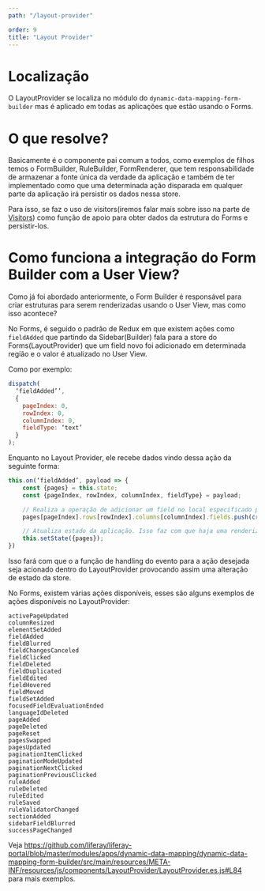 ```yaml
---
path: "/layout-provider"

order: 9
title: "Layout Provider"
---
```


# Localização

O LayoutProvider se localiza no módulo do `dynamic-data-mapping-form-builder` mas é aplicado em todas as aplicações que estão usando o Forms.

# O que resolve?

Basicamente é o componente pai comum a todos, como exemplos de filhos temos o FormBuilder, RuleBuilder, FormRenderer, que tem responsabilidade de armazenar a fonte única da verdade da aplicação e também de ter implementado como que uma determinada ação disparada em qualquer parte da aplicação irá persistir os dados nessa store.

Para isso, se faz o uso de visitors(iremos falar mais sobre isso na parte de [Visitors](#visitors)) como função de apoio para obter dados da estrutura do Forms e persistir-los.

# Como funciona a integração do Form Builder com a User View?

Como já foi abordado anteriormente, o Form Builder é responsável para criar estruturas para serem renderizadas usando o User View, mas como isso acontece?

No Forms, é seguido o padrão de Redux em que existem ações como `fieldAdded` que partindo da Sidebar(Builder) fala para a store do Forms(LayoutProvider) que um field novo foi adicionado em determinada região e o valor é atualizado no User View.

Como por exemplo:

```javascript
dispatch(
  ‘fieldAdded’’,
  {
    pageIndex: 0,
    rowIndex: 0,
    columnIndex: 0,
    fieldType: ‘text’
  }
);
```

Enquanto no Layout Provider, ele recebe dados vindo dessa ação da seguinte forma:

```javascript
this.on(‘fieldAdded’, payload => {
    const {pages} = this.state;
    const {pageIndex, rowIndex, columnIndex, fieldType} = payload;

    // Realiza a operação de adicionar um field no local especificado pelo evento
    pages[pageIndex].rows[rowIndex].columns[columnIndex].fields.push(createField(fieldType));

    // Atualiza estado da aplicação. Isso faz com que haja uma renderização da aplicação e o novo field deverá aparecer no Form Builder
    this.setState({pages});
})
```

Isso fará com que o a função de handling do evento para a ação desejada seja acionado dentro do LayoutProvider provocando assim uma alteração de estado da store.

No Forms, existem várias ações disponíveis, esses são alguns exemplos de ações disponíveis no LayoutProvider:

```text
activePageUpdated
columnResized
elementSetAdded
fieldAdded
fieldBlurred
fieldChangesCanceled
fieldClicked
fieldDeleted
fieldDuplicated
fieldEdited
fieldHovered
fieldMoved
fieldSetAdded
focusedFieldEvaluationEnded
languageIdDeleted
pageAdded
pageDeleted
pageReset
pagesSwapped
pagesUpdated
paginationItemClicked
paginationModeUpdated
paginationNextClicked
paginationPreviousClicked
ruleAdded
ruleDeleted
ruleEdited
ruleSaved
ruleValidatorChanged
sectionAdded
sidebarFieldBlurred
successPageChanged
```

Veja https://github.com/liferay/liferay-portal/blob/master/modules/apps/dynamic-data-mapping/dynamic-data-mapping-form-builder/src/main/resources/META-INF/resources/js/components/LayoutProvider/LayoutProvider.es.js#L84 para mais exemplos.
